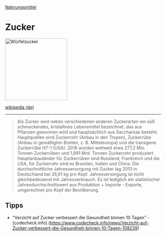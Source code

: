 [Nahrungsmittel](../nahrungsmittel.html)   

# Zucker

<img src="https://upload.wikimedia.org/wikipedia/commons/d/da/Sugar_cubes_V1.jpg" height="200" alt="Würfelzucker">

[wikipedia (de)](https://de.wikipedia.org/wiki/Zucker)

---

> Als Zucker wird neben verschiedenen anderen Zuckerarten ein süß schmeckendes, kristallines Lebensmittel bezeichnet, das aus Pflanzen gewonnen wird und hauptsächlich aus Saccharose besteht.
Hauptquellen sind Zuckerrohr (Anbau in den Tropen), Zuckerrübe (Anbau in gemäßigten Breiten, z. B. Mitteleuropa) und die transgene Zuckerrübe H7-1 (USA). 2016 wurden weltweit etwa 277,2 Mio. Tonnen Zuckerrüben und 1,891 Mrd. Tonnen Zuckerrohr produziert. Hauptanbauländer für Zuckerrüben sind Russland, Frankreich und die USA, für Zuckerrohr sind es Brasilien, Indien und China. Die durchschnittliche Jahresversorgung mit Zucker lag 2013 in Deutschland bei 35,61 kg pro Kopf. Jahresversorgung ist nicht gleichbedeutend mit Jahresverbrauch. Es ist lediglich ein statistischer Jahresdurchschnittswert aus Produktion + Importe - Exporte, umgerechnet pro Kopf der Bevölkerung.

## Tipps

* "Verzicht auf Zucker verbessert die Gesundheit binnen 10 Tagen" - [codecheck.info] (https://www.codecheck.info/news/Verzicht-auf-Zucker-verbessert-die-Gesundheit-binnen-10-Tagen-108239)
